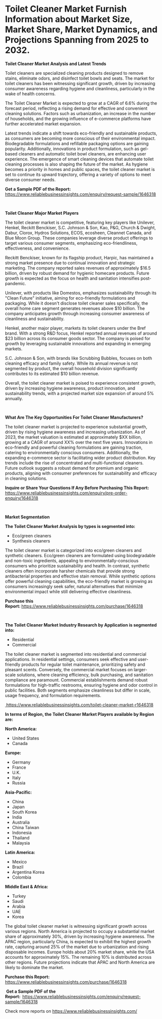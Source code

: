 <p><h1>Toilet Cleaner Market Furnish Information about Market Size, Market Share, Market Dynamics, and Projections Spanning from 2025 to 2032.</h1></p><p><strong>Toilet Cleaner Market Analysis and Latest Trends</strong></p>
<p><p>Toilet cleaners are specialized cleaning products designed to remove stains, eliminate odors, and disinfect toilet bowls and seats. The market for toilet cleaners has been witnessing significant growth, driven by increasing consumer awareness regarding hygiene and cleanliness, particularly in the wake of health concerns. </p><p>The Toilet Cleaner Market is expected to grow at a CAGR of 6.6% during the forecast period, reflecting a rising demand for effective and convenient cleaning solutions. Factors such as urbanization, an increase in the number of households, and the growing influence of e-commerce platforms have further accelerated market expansion. </p><p>Latest trends indicate a shift towards eco-friendly and sustainable products, as consumers are becoming more conscious of their environmental impact. Biodegradable formulations and refillable packaging options are gaining popularity. Additionally, innovations in product formulation, such as gel-based cleaners and automatic toilet bowl cleaners, are enhancing user experience. The emergence of smart cleaning devices that automate toilet cleaning processes is also shaping the future of the market. As hygiene becomes a priority in homes and public spaces, the toilet cleaner market is set to continue its upward trajectory, offering a variety of options to meet diverse consumer needs.</p></p>
<p><strong>Get a Sample PDF of the Report:&nbsp;</strong> <a href="https://www.reliablebusinessinsights.com/enquiry/request-sample/1646318?utm_campaign=2099&utm_medium=2&utm_source=Github&utm_content=ia&utm_term=04042025&utm_id=toilet-cleaner">https://www.reliablebusinessinsights.com/enquiry/request-sample/1646318</a></p>
<p>&nbsp;</p>
<p><strong>Toilet Cleaner Major Market Players</strong></p>
<p><p>The toilet cleaner market is competitive, featuring key players like Unilever, Henkel, Reckitt Benckiser, S.C. Johnson & Son, Kao, P&G, Church & Dwight, Dabur, Clorox, Hydros Solutions, ECOS, ecosheen, Cleannet Canada, and Blue Moon Group. These companies leverage diverse product offerings to target various consumer segments, emphasizing eco-friendliness, effectiveness, and convenience.</p><p>Reckitt Benckiser, known for its flagship product, Harpic, has maintained a strong market presence due to continual innovation and strategic marketing. The company reported sales revenues of approximately $16.5 billion, driven by robust demand for hygienic homecare products. Future growth is expected as the focus on health and sanitation intensifies post-pandemic.</p><p>Unilever, with products like Domestos, emphasizes sustainability through its "Clean Future" initiative, aiming for eco-friendly formulations and packaging. While it doesn't disclose toilet cleaner sales specifically, the overall home care segment generates revenues above $10 billion. The company anticipates growth through increasing consumer awareness of cleanliness and sustainability.</p><p>Henkel, another major player, markets its toilet cleaners under the Bref brand. With a strong R&D focus, Henkel reported annual revenues of around $23 billion across its consumer goods sector. The company is poised for growth by leveraging sustainable innovations and expanding in emerging markets.</p><p>S.C. Johnson & Son, with brands like Scrubbing Bubbles, focuses on both cleaning efficacy and family safety. While its annual revenue is not segmented by product, the overall household division significantly contributes to its estimated $10 billion revenue.</p><p>Overall, the toilet cleaner market is poised to experience consistent growth, driven by increasing hygiene awareness, product innovation, and sustainability trends, with a projected market size expansion of around 5% annually.</p></p>
<p>&nbsp;</p>
<p><strong>What Are The Key Opportunities For Toilet Cleaner Manufacturers?</strong></p>
<p><p>The toilet cleaner market is projected to experience substantial growth, driven by rising hygiene awareness and increasing urbanization. As of 2023, the market valuation is estimated at approximately $XX billion, growing at a CAGR of around XX% over the next five years. Innovations in eco-friendly and powerful cleaning formulations are gaining traction, catering to environmentally conscious consumers. Additionally, the expanding e-commerce sector is facilitating wider product distribution. Key trends include the rise of concentrated and multi-functional cleaners. Future outlook suggests a robust demand for premium and organic products, aligning with consumer preferences for sustainability and efficacy in cleaning solutions.</p></p>
<p><strong>Inquire or Share Your Questions If Any Before Purchasing This Report:</strong> <a href="https://www.reliablebusinessinsights.com/enquiry/pre-order-enquiry/1646318?utm_campaign=2099&utm_medium=2&utm_source=Github&utm_content=ia&utm_term=04042025&utm_id=toilet-cleaner">https://www.reliablebusinessinsights.com/enquiry/pre-order-enquiry/1646318</a></p>
<p>&nbsp;</p>
<p><strong>Market Segmentation</strong></p>
<p><strong>The Toilet Cleaner Market Analysis by types is segmented into:</strong></p>
<p><ul><li>Eco/green cleaners</li><li>Synthesis cleaners</li></ul></p>
<p><p>The toilet cleaner market is categorized into eco/green cleaners and synthetic cleaners. Eco/green cleaners are formulated using biodegradable and non-toxic ingredients, appealing to environmentally-conscious consumers who prioritize sustainability and health. In contrast, synthetic cleaners often incorporate harsher chemicals that provide strong antibacterial properties and effective stain removal. While synthetic options offer powerful cleaning capabilities, the eco-friendly market is growing as consumers increasingly seek safer, natural alternatives that minimize environmental impact while still delivering effective cleanliness.</p></p>
<p><strong>Purchase this Report:&nbsp;</strong><a href="https://www.reliablebusinessinsights.com/purchase/1646318?utm_campaign=2099&utm_medium=2&utm_source=Github&utm_content=ia&utm_term=04042025&utm_id=toilet-cleaner">https://www.reliablebusinessinsights.com/purchase/1646318</a></p>
<p>&nbsp;</p>
<p><strong>The Toilet Cleaner Market Industry Research by Application is segmented into:</strong></p>
<p><ul><li>Residential</li><li>Commercial</li></ul></p>
<p><p>The toilet cleaner market is segmented into residential and commercial applications. In residential settings, consumers seek effective and user-friendly products for regular toilet maintenance, prioritizing safety and pleasant scents. Conversely, the commercial market focuses on larger-scale solutions, where cleaning efficiency, bulk purchasing, and sanitation compliance are paramount. Commercial establishments demand robust formulations for high-traffic restrooms, ensuring hygiene and odor control in public facilities. Both segments emphasize cleanliness but differ in scale, usage frequency, and formulation requirements.</p></p>
<p><a href="https://www.reliablebusinessinsights.com/toilet-cleaner-market-r1646318?utm_campaign=2099&utm_medium=2&utm_source=Github&utm_content=ia&utm_term=04042025&utm_id=toilet-cleaner">&nbsp;https://www.reliablebusinessinsights.com/toilet-cleaner-market-r1646318</a></p>
<p><strong>In terms of Region, the Toilet Cleaner Market Players available by Region are:</strong></p>
<p>
    <p> <strong> North America: </strong>
        <ul>
            <li>United States</li>
            <li>Canada</li>
        </ul>
        </p> 
    <p> <strong> Europe: </strong>
        <ul>
            <li>Germany</li>
            <li>France</li>
            <li>U.K.</li>
            <li>Italy</li>
            <li>Russia</li>
        </ul>
        </p> 
    <p> <strong> Asia-Pacific: </strong>
        <ul>
            <li>China</li>
            <li>Japan</li>
            <li>South Korea</li>
            <li>India</li>
            <li>Australia</li>
            <li>China Taiwan</li>
            <li>Indonesia</li>
            <li>Thailand</li>
            <li>Malaysia</li>
        </ul>
        </p> 
    <p> <strong> Latin America: </strong>
        <ul>
            <li>Mexico</li>
            <li>Brazil</li>
            <li>Argentina Korea</li>
            <li>Colombia</li>
        </ul>
        </p> 
    <p> <strong> Middle East & Africa: </strong>
        <ul>
            <li>Turkey</li>
            <li>Saudi</li>
            <li>Arabia</li>
            <li>UAE</li>
            <li>Korea</li>
        </ul>
    </p>
    </p>
<p><p>The global toilet cleaner market is witnessing significant growth across various regions. North America is projected to occupy a substantial market share of approximately 30%, driven by increasing hygiene awareness. The APAC region, particularly China, is expected to exhibit the highest growth rate, capturing around 25% of the market due to urbanization and rising disposable incomes. Europe holds about 20% market share, while the USA accounts for approximately 15%. The remaining 10% is distributed across other regions. Future projections indicate that APAC and North America are likely to dominate the market.</p></p>
<p><strong>Purchase this Report: </strong><a href="https://www.reliablebusinessinsights.com/purchase/1646318?utm_campaign=2099&utm_medium=2&utm_source=Github&utm_content=ia&utm_term=04042025&utm_id=toilet-cleaner">https://www.reliablebusinessinsights.com/purchase/1646318</a></p>
<p>&nbsp;<strong>Get a Sample PDF of the Report:&nbsp;&nbsp;</strong><a href="https://www.reliablebusinessinsights.com/enquiry/request-sample/1646318?utm_campaign=2099&utm_medium=2&utm_source=Github&utm_content=ia&utm_term=04042025&utm_id=toilet-cleaner">https://www.reliablebusinessinsights.com/enquiry/request-sample/1646318</a></p>
<p><strong></strong></p>
<p>Check more reports on <a href="https://www.reliablebusinessinsights.com/?utm_campaign=2099&utm_medium=2&utm_source=Github&utm_content=ia&utm_term=04042025&utm_id=toilet-cleaner">https://www.reliablebusinessinsights.com/</a></p>